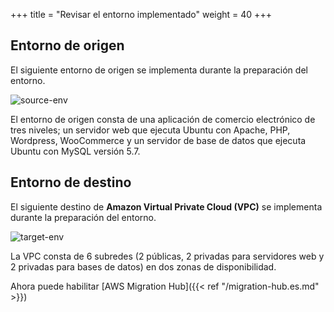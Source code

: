 
+++
title = "Revisar el entorno implementado"
weight = 40
+++
## Entorno de origen

El siguiente entorno de origen se implementa durante la preparación del entorno.

![source-env](/intro/source-env.png)

El entorno de origen consta de una aplicación de comercio electrónico de tres niveles; un servidor web que ejecuta Ubuntu con Apache, PHP, Wordpress, WooCommerce y un servidor de base de datos que ejecuta Ubuntu con MySQL versión 5.7.


## Entorno de destino

El siguiente destino de **Amazon Virtual Private Cloud (VPC)** se implementa durante la preparación del entorno.

![target-env](/intro/target-vpc.png)

La VPC consta de 6 subredes (2 públicas, 2 privadas para servidores web y 2 privadas para bases de datos) en dos zonas de disponibilidad.

Ahora puede habilitar [AWS Migration Hub]({{< ref "/migration-hub.es.md" >}})  

